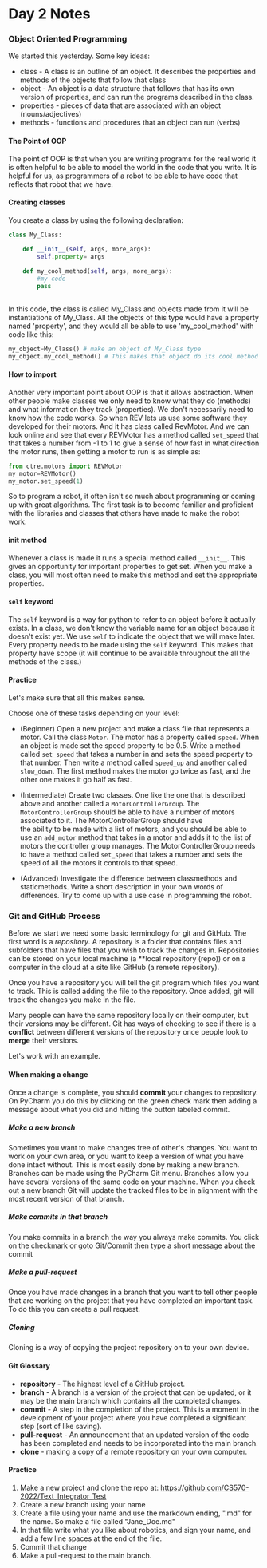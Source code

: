 [comment]: render
# Day 2 Notes

### Object Oriented Programming

We started this yesterday. Some key ideas:

* class - A class is an outline of an object. It describes the properties and methods of the objects that follow that class
* object - An object is a data structure that follows that has its own version of properties, and can run the programs 
described in the class.
* properties - pieces of data that are associated with an object (nouns/adjectives)
* methods - functions and procedures that an object can run (verbs)

#### The Point of OOP

The point of OOP is that when you are writing programs for the real world it is often helpful to be able to model the world
in the code that you write. It is helpful for us, as programmers of a robot to be able to have code that reflects that 
robot that we have. 

#### Creating classes

You create a class by using the following declaration:

```python
class My_Class:

    def __init__(self, args, more_args):
        self.property= args
        
    def my_cool_method(self, args, more_args):
        #my code
        pass
   
```
In this code, the class is called My_Class and objects made from it will be instantiations of My_Class. All the objects 
of this type would have a property named 'property', and they would all be able to use 'my_cool_method' with code like this:

```python
my_object=My_Class() # make an object of My_Class type
my_object.my_cool_method() # This makes that object do its cool method
```


#### How to import

Another very important point about OOP is that it allows abstraction. When other people make classes we only need to know
what they do (methods) and what information they track (properties). We don't necessarily need to know how the code works.
So when REV lets us use some software they developed for their motors. And it has class called RevMotor. And we can look 
online and see that every REVMotor has a method called ```set_speed``` that that takes a number from -1 to 1 to give a sense of 
how fast in what direction the motor runs, then getting a motor to run is as simple as:

```python
from ctre.motors import REVMotor
my_motor=REVMotor()
my_motor.set_speed(1)
```

So to program a robot, it often isn't so much about programming or coming up with great algorithms. The first task is 
to become familiar and proficient with the libraries and classes that others have made to make the robot work.

#### __init__ method

Whenever a class is made it runs a special method called ```__init__```. This gives an opportunity for important properties 
to get set. When you make a class, you will most often need to make this method and set the appropriate properties. 

#### ```self``` keyword

The ```self``` keyword is a way for python to refer to an object before it actually exists. In a class, we don't know 
the variable name for an object because it doesn't exist yet. We use ```self``` to indicate the object that we will make 
later. Every property needs to be made using the ```self``` keyword. This makes that property have scope (it will continue to 
be available throughout the all the methods of the class.)


#### Practice

Let's make sure that all this makes sense. 

Choose one of these tasks depending on your level: 

* (Beginner) Open a new project and make a class file that represents a motor. Call the class ```Motor```. The motor has a 
property called ```speed```. When an object is made set the speed property to be 0.5. Write a method called ```set_speed```
that takes a number in and sets the speed property to that number. Then write a method called ```speed_up```
and another called ```slow_down```. The first method makes the motor go twice as fast, and the other one makes it go half as fast.

* (Intermediate) Create two classes. One like the one that is described above and another called a ```MotorControllerGroup```. The
```MotorControllerGroup``` should be able to have a number of motors associated to it. The MotorControllerGroup should have  
the ability to be made with a list of motors, and you should be able to use an ```add_motor``` method that takes in a motor and 
adds it to the list of motors the controller group manages. The MotorControllerGroup needs to
have a method called ```set_speed``` that takes a number and sets the speed of all the motors it controls to that speed.

* (Advanced) Investigate the difference between classmethods and staticmethods. Write a short description in your own words of
differences. Try to come up with a use case in programming the robot.


### Git and GitHub Process

Before we start we need some basic terminology for git and GitHub. The first word is a *repository*. A repository is a folder
that contains files and subfolders that have files that you wish to track the changes in. Repositories can be stored on 
your local machine (a **local repository (repo)) or on a computer in the cloud at a site like GitHub (a remote repository). 


Once you have a repository you will tell the git program which files you want to track. This is called adding the file
to the repository. Once added, git will track the changes you make in the file. 

Many people can have the same repository locally on their computer, but their versions may be different. Git has ways of checking
to see if there is a **conflict** between different versions of the repository once people look to **merge** their versions. 

Let's work with an example.

#### When making a change

Once a change is complete, you should **commit** your changes to repository. On PyCharm you do this by clicking on the 
green check mark then adding a message about what you did and hitting the button labeled commit. 

##### Make a new branch

Sometimes you want to make changes free of other's changes. You want to work on your own area, or you want to keep a version
of what you have done intact without. This is most easily done by making a new branch. Branches can be made using the PyCharm 
Git menu. Branches allow you have several versions of the same code on your machine. When you check out a new branch Git 
will update the tracked files to be in alignment with the most recent version of that branch.

##### Make commits in that branch

You make commits in a branch the way you always make commits. You click on the checkmark or goto Git/Commit then type a 
short message about the commit 
##### Make a pull-request

Once you have made changes in a branch that you want to tell other people that are working on the project that you have 
completed an important task. To do this you can create a pull request. 

##### Cloning

Cloning is a way of copying the project repository on to your own device.


#### Git Glossary

* **repository** - The highest level of a GitHub project.
* **branch** - A branch is a version of the project that can be updated, or it may be the main branch which contains
all the completed changes.
* **commit** - A step in the completion of the project. This is a moment in the development of your project where you
have completed a significant step (sort of like saving).
* **pull-request** - An announcement that an updated version of the code has been completed and needs to be incorporated
into the main branch.
* **clone** - making a copy of a remote repository on your own computer.

#### Practice

1. Make a new project and clone the repo at: https://github.com/CS570-2022/Text_Integrator_Test
2. Create a new branch using your name
3. Create a file using your name and use the markdown ending, ".md" for the name. So make a file called "Jane_Doe.md"
4. In that file write what you like about robotics, and sign your name, and add a few line spaces at the end of the file.
5. Commit that change
6. Make a pull-request to the main branch.
